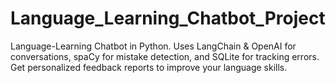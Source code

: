 # Language_Learning_Chatbot_Project
Language-Learning Chatbot in Python. Uses LangChain &amp; OpenAI for conversations, spaCy for mistake detection, and SQLite for tracking errors. Get personalized feedback reports to improve your language skills.
